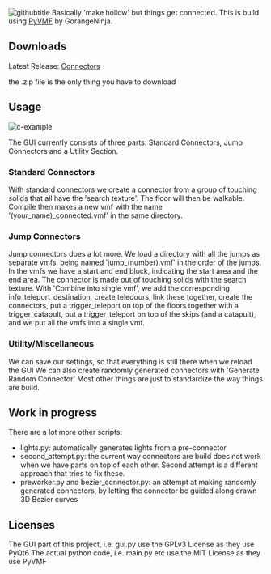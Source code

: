 ![githubtitle](https://user-images.githubusercontent.com/61150608/190930239-9999a202-e830-43c9-a0ec-b316bd9ce4f5.png)
Basically 'make hollow' but things get connected. This is build using [PyVMF](https://github.com/GorangeNinja/PyVMF) by GorangeNinja.

## Downloads
Latest Release:
[Connectors](https://github.com/Gerb-24/Connectors/releases/latest)

the .zip file is the only thing you have to download

## Usage
![c-example](https://github.com/Gerb-24/Connectors/assets/61150608/6368aa7c-2e1e-474c-815f-62e403446ee8)

The GUI currently consists of three parts: Standard Connectors, Jump Connectors and a Utility Section.

### Standard Connectors
With standard connectors we create a connector from a group of touching solids that all have the 'search texture'. The floor will then be walkable. Compile then makes a new vmf with the name '(your_name)_connected.vmf' in the same directory.

### Jump Connectors
Jump connectors does a lot more. We load a directory with all the jumps as separate vmfs, being named 'jump_(number).vmf' in the order of the jumps. In the vmfs we have a start and end block, indicating the start area and the end area. The connector is made out of touching solids with the search texture. With 'Combine into single vmf', we add the corresponding info_teleport_destination, create teledoors, link these together, create the connectors, put a trigger_teleport on top of the floors together with a trigger_catapult, put a trigger_teleport on top of the skips (and a catapult), and we put all the vmfs into a single vmf.

### Utility/Miscellaneous 
We can save our settings, so that everything is still there when we reload the GUI
We can also create randomly generated connectors with 'Generate Random Connector'
Most other things are just to standardize the way things are build.

## Work in progress
There are a lot more other scripts:
- lights.py: automatically generates lights from a pre-connector
- second_attempt.py: the current way connectors are build does not work when we have parts on top of each other. Second attempt is a different approach that tries to fix these.
- preworker.py and bezier_connector.py: an attempt at making randomly generated connectors, by letting the connector be guided along drawn 3D Bezier curves


## Licenses
The GUI part of this project, i.e. gui.py use the GPLv3 License as they use PyQt6
The actual python code, i.e. main.py etc use the MIT License as they use PyVMF

